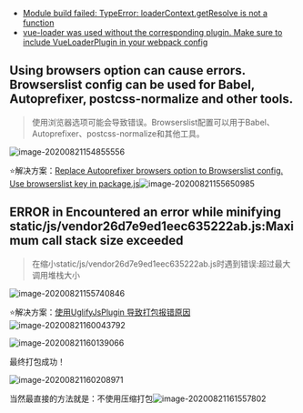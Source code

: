 

- [Module build failed: TypeError: loaderContext.getResolve is not a function](https://blog.csdn.net/shujiaw/article/details/105863069)
- [vue-loader was used without the corresponding plugin. Make sure to include VueLoaderPlugin in your webpack config](https://blog.csdn.net/cominglately/article/details/80555210)



## Using browsers option can cause errors. Browserslist config can be used for Babel, Autoprefixer, postcss-normalize and other tools.

> 使用浏览器选项可能会导致错误。Browserslist配置可以用于Babel、Autoprefixer、postcss-normalize和其他工具。

![image-20200821154855556](C:\Users\admin\AppData\Roaming\Typora\typora-user-images\image-20200821154855556.png)

:star:解决方案：[Replace Autoprefixer browsers option to Browserslist config. Use browserslist key in package.js](https://www.jianshu.com/p/11b86b45ba91)![image-20200821155650985](C:\Users\admin\AppData\Roaming\Typora\typora-user-images\image-20200821155650985.png)

## ERROR in Encountered an error while minifying static/js/vendor26d7e9ed1eec635222ab.js:Maximum call stack size exceeded

> 在缩小static/js/vendor26d7e9ed1eec635222ab.js时遇到错误:超过最大调用堆栈大小

![image-20200821155740846](C:\Users\admin\AppData\Roaming\Typora\typora-user-images\image-20200821155740846.png)

:star:解决方案：[使用UglifyJsPlugin 导致打包报错原因](https://blog.csdn.net/qq_41653151/article/details/106571374?utm_medium=distribute.pc_relevant.none-task-blog-BlogCommendFromMachineLearnPai2-1.add_param_isCf&depth_1-utm_source=distribute.pc_relevant.none-task-blog-BlogCommendFromMachineLearnPai2-1.add_param_isCf)![image-20200821160043792](C:\Users\admin\AppData\Roaming\Typora\typora-user-images\image-20200821160043792.png)

![image-20200821160139066](C:\Users\admin\AppData\Roaming\Typora\typora-user-images\image-20200821160139066.png)

最终打包成功！

![image-20200821160208971](C:\Users\admin\AppData\Roaming\Typora\typora-user-images\image-20200821160208971.png)

当然最直接的方法就是：不使用压缩打包![image-20200821161557802](C:\Users\admin\AppData\Roaming\Typora\typora-user-images\image-20200821161557802.png)
